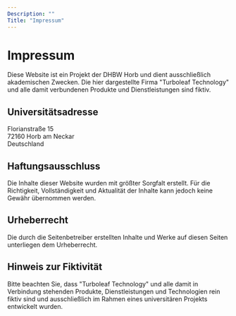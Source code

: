 ```yaml
---
Description: ""
Title: "Impressum"
---
```


# Impressum

Diese Website ist ein Projekt der DHBW Horb und dient ausschließlich akademischen Zwecken. Die hier dargestellte Firma "Turboleaf Technology" und alle damit verbundenen Produkte und Dienstleistungen sind fiktiv.

## Universitätsadresse
Florianstraße 15\
72160 Horb am Neckar\
Deutschland

## Haftungsausschluss
Die Inhalte dieser Website wurden mit größter Sorgfalt erstellt. Für die Richtigkeit, Vollständigkeit und Aktualität der Inhalte kann jedoch keine Gewähr übernommen werden.

## Urheberrecht
Die durch die Seitenbetreiber erstellten Inhalte und Werke auf diesen Seiten unterliegen dem Urheberrecht.

## Hinweis zur Fiktivität
Bitte beachten Sie, dass "Turboleaf Technology" und alle damit in Verbindung stehenden Produkte, Dienstleistungen und Technologien rein fiktiv sind und ausschließlich im Rahmen eines universitären Projekts entwickelt wurden.